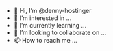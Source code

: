 - 👋 Hi, I’m @denny-hostinger
- 👀 I’m interested in ...
- 🌱 I’m currently learning ...
- 💞️ I’m looking to collaborate on ...
- 📫 How to reach me ...

<!---
denny-hostinger/denny-hostinger is a ✨ special ✨ repository because its `README.md` (this file) appears on your GitHub profile.
You can click the Preview link to take a look at your changes.
--->
